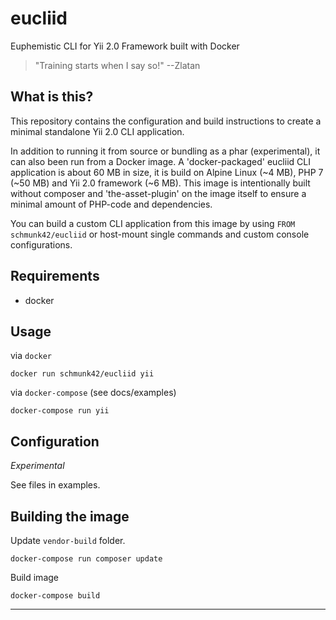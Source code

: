 # eucliid

Euphemistic CLI for Yii 2.0 Framework built with Docker

> "Training starts when I say so!" --Zlatan

## What is this?
 
This repository contains the configuration and build instructions to create a minimal standalone Yii 2.0 CLI application.

In addition to running it from source or bundling as a phar (experimental), it can also been run from a Docker image.
A 'docker-packaged' eucliid CLI application is about 60 MB in size, it is build on Alpine Linux (~4 MB), PHP 7 (~50 MB) and Yii 2.0 framework (~6 MB).
This image is intentionally built without composer and 'the-asset-plugin' on the image itself to ensure a minimal amount of PHP-code and dependencies.

You can build a custom CLI application from this image by using `FROM schmunk42/eucliid` or host-mount single commands and custom console configurations.



## Requirements

- docker

## Usage

via `docker`

    docker run schmunk42/eucliid yii

via `docker-compose` (see docs/examples)

    docker-compose run yii

## Configuration

*Experimental*

See files in examples.

## Building the image

Update `vendor-build` folder.

    docker-compose run composer update

Build image

    docker-compose build

---


